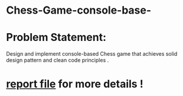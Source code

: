 # Chess-Game-console-base-
<h1>Problem Statement:</h1>
<p>Design and implement console-based Chess game that achieves solid design
pattern and clean code principles .</p>

<h1><a href="https://github.com/abood3ajawi/Chess-Game-console-base-/blob/main/chessgame.pdf">report file</a> for more details !
